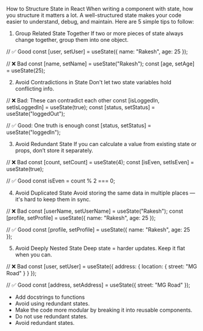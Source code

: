 How to Structure State in React
When writing a component with state, how you structure it matters a lot. A well-structured state makes your code easier to understand, debug, and maintain.
Here are 5 simple tips to follow:

1. Group Related State Together
If two or more pieces of state always change together, group them into one object.

// ✅ Good
const [user, setUser] = useState({ name: "Rakesh", age: 25 });

// ❌ Bad
const [name, setName] = useState("Rakesh");
const [age, setAge] = useState(25);


2. Avoid Contradictions in State
Don't let two state variables hold conflicting info.

// ❌ Bad: These can contradict each other
const [isLoggedIn, setIsLoggedIn] = useState(true);
const [status, setStatus] = useState("loggedOut");

// ✅ Good: One truth is enough
const [status, setStatus] = useState("loggedIn");


3. Avoid Redundant State
If you can calculate a value from existing state or props, don’t store it separately.

// ❌ Bad
const [count, setCount] = useState(4);
const [isEven, setIsEven] = useState(true);

// ✅ Good
const isEven = count % 2 === 0;


4. Avoid Duplicated State
Avoid storing the same data in multiple places — it's hard to keep them in sync.

// ❌ Bad
const [userName, setUserName] = useState("Rakesh");
const [profile, setProfile] = useState({ name: "Rakesh", age: 25 });

// ✅ Good
const [profile, setProfile] = useState({ name: "Rakesh", age: 25 });



5. Avoid Deeply Nested State
Deep state = harder updates. Keep it flat when you can.

// ❌ Bad
const [user, setUser] = useState({
  address: {
    location: {
      street: "MG Road"
    }
  }
});

// ✅ Good
const [address, setAddress] = useState({ street: "MG Road" });
- Add docstrings to functions
- Avoid using redundant states.
- Make the code more modular by breaking it into reusable components.
- Do not use redundant states.
- Avoid redundant states.
